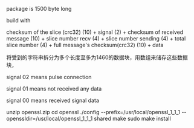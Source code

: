 

package is 1500 byte long

build with 

checksum of the slice (crc32) (10) + signal (2) + checksum of received message (10) + slice number recv (4)  + slice number sending (4) + total slice number (4) + full message's checksum(crc32)  (10) + data 

将受到的字符串拆分为多个长度至多为1460的数据块，用数组来储存这些数据块，



signal 02 means pulse connection

signal 01 means not received any data

signal 00 means received signal data











unzip openssl.zip
cd openssl
./config --prefix=/usr/local/openssl_1_1_1 --openssldir=/usr/local/openssl_1_1_1 shared
make
sudo make install